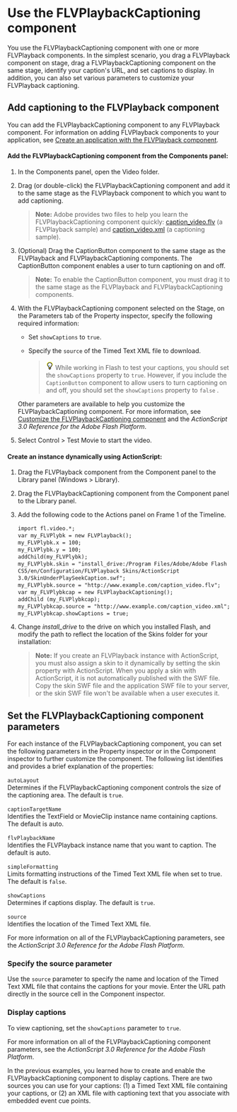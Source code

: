 # Use the FLVPlaybackCaptioning component

You use the FLVPlaybackCaptioning component with one or more FLVPlayback
components. In the simplest scenario, you drag a FLVPlayback component on stage,
drag a FLVPlaybackCaptioning component on the same stage, identify your
caption's URL, and set captions to display. In addition, you can also set
various parameters to customize your FLVPlayback captioning.

## Add captioning to the FLVPlayback component

You can add the FLVPlaybackCaptioning component to any FLVPlayback component.
For information on adding FLVPlayback components to your application, see
[Create an application with the FLVPlayback component](../using-the-flvplayback-component/use-the-flvplayback-component/create-an-application-with-the-flvplayback-component.md).

#### Add the FLVPlaybackCaptioning component from the Components panel:

1.  In the Components panel, open the Video folder.

2.  Drag (or double-click) the FLVPlaybackCaptioning component and add it to the
    same stage as the FLVPlayback component to which you want to add captioning.

    > **Note:** Adobe provides two files to help you learn the
    > FLVPlaybackCaptioning component quickly:
    > [caption_video.flv](../img/helpexamples/caption_video.flv) (a FLVPlayback
    > sample) and [caption_video.xml](../img/helpexamples/caption_video.xml) (a
    > captioning sample).

3.  (Optional) Drag the CaptionButton component to the same stage as the
    FLVPlayback and FLVPlaybackCaptioning components. The CaptionButton
    component enables a user to turn captioning on and off.

    > **Note:** To enable the CaptionButton component, you must drag it to the
    > same stage as the FLVPlayback and FLVPlaybackCaptioning components.

4.  With the FLVPlaybackCaptioning component selected on the Stage, on the
    Parameters tab of the Property inspector, specify the following required
    information:

    - Set `showCaptions` to `true`.

    - Specify the `source` of the Timed Text XML file to download.

      > ![](../img/tip_help.png) While working in Flash to test your captions,
      > you should set the `showCaptions` property to `true`. However, if you
      > include the `CaptionButton` component to allow users to turn captioning
      > on and off, you should set the `showCaptions` property to `false` _._

    Other parameters are available to help you customize the
    FLVPlaybackCaptioning component. For more information, see
    [Customize the FLVPlaybackCaptioning component](./customize-the-flvplaybackcaptioning-component.md)
    and the _ActionScript 3.0 Reference for the Adobe Flash Platform_.

5.  Select Control \> Test Movie to start the video.

#### Create an instance dynamically using ActionScript:

1.  Drag the FLVPlayback component from the Component panel to the Library panel
    (Windows \> Library).

2.  Drag the FLVPlaybackCaptioning component from the Component panel to the
    Library panel.

3.  Add the following code to the Actions panel on Frame 1 of the Timeline.

        import fl.video.*;
        var my_FLVPlybk = new FLVPlayback();
        my_FLVPlybk.x = 100;
        my_FLVPlybk.y = 100;
        addChild(my_FLVPlybk);
        my_FLVPlybk.skin = "install_drive:/Program Files/Adobe/Adobe Flash CS5/en/Configuration/FLVPlayback Skins/ActionScript 3.0/SkinUnderPlaySeekCaption.swf";
        my_FLVPlybk.source = "http://www.example.com/caption_video.flv";
        var my_FLVPlybkcap = new FLVPlaybackCaptioning();
        addChild (my_FLVPlybkcap);
        my_FLVPlybkcap.source = "http://www.example.com/caption_video.xml";
        my_FLVPlybkcap.showCaptions = true;

4.  Change _install_drive_ to the drive on which you installed Flash, and modify
    the path to reflect the location of the Skins folder for your installation:

    > **Note:** If you create an FLVPlayback instance with ActionScript, you
    > must also assign a skin to it dynamically by setting the skin property
    > with ActionScript. When you apply a skin with ActionScript, it is not
    > automatically published with the SWF file. Copy the skin SWF file and the
    > application SWF file to your server, or the skin SWF file won't be
    > available when a user executes it.

## Set the FLVPlaybackCaptioning component parameters

For each instance of the FLVPlaybackCaptioning component, you can set the
following parameters in the Property inspector or in the Component inspector to
further customize the component. The following list identifies and provides a
brief explanation of the properties:

`autoLayout`  
Determines if the FLVPlaybackCaptioning component controls the size of the
captioning area. The default is `true`.

`captionTargetName`  
Identifies the TextField or MovieClip instance name containing captions. The
default is auto.

`flvPlaybackName`  
Identifies the FLVPlayback instance name that you want to caption. The default
is auto.

`simpleFormatting`  
Limits formatting instructions of the Timed Text XML file when set to true. The
default is `false`.

`showCaptions`  
Determines if captions display. The default is `true`.

`source`  
Identifies the location of the Timed Text XML file.

For more information on all of the FLVPlaybackCaptioning parameters, see the
_ActionScript 3.0 Reference for the Adobe Flash Platform_.

### Specify the source parameter

Use the `source` parameter to specify the name and location of the Timed Text
XML file that contains the captions for your movie. Enter the URL path directly
in the source cell in the Component inspector.

### Display captions

To view captioning, set the `showCaptions` parameter to `true`.

For more information on all of the FLVPlaybackCaptioning component parameters,
see the _ActionScript 3.0 Reference for the Adobe Flash Platform_.

In the previous examples, you learned how to create and enable the
FLVPlaybackCaptioning component to display captions. There are two sources you
can use for your captions: (1) a Timed Text XML file containing your captions,
or (2) an XML file with captioning text that you associate with embedded event
cue points.
